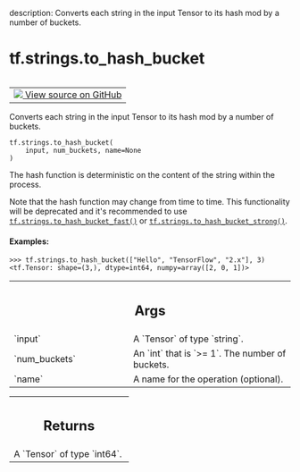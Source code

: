 description: Converts each string in the input Tensor to its hash mod by a number of buckets.

<div itemscope itemtype="http://developers.google.com/ReferenceObject">
<meta itemprop="name" content="tf.strings.to_hash_bucket" />
<meta itemprop="path" content="Stable" />
</div>

# tf.strings.to_hash_bucket

<!-- Insert buttons and diff -->

<table class="tfo-notebook-buttons tfo-api nocontent" align="left">
<td>
  <a target="_blank" href="https://github.com/tensorflow/tensorflow/blob/r2.4/tensorflow/python/ops/string_ops.py#L496-L523">
    <img src="https://www.tensorflow.org/images/GitHub-Mark-32px.png" />
    View source on GitHub
  </a>
</td>
</table>



Converts each string in the input Tensor to its hash mod by a number of buckets.

<pre class="devsite-click-to-copy prettyprint lang-py tfo-signature-link">
<code>tf.strings.to_hash_bucket(
    input, num_buckets, name=None
)
</code></pre>



<!-- Placeholder for "Used in" -->

The hash function is deterministic on the content of the string within the
process.

Note that the hash function may change from time to time.
This functionality will be deprecated and it's recommended to use
<a href="../../tf/strings/to_hash_bucket_fast.md"><code>tf.strings.to_hash_bucket_fast()</code></a> or <a href="../../tf/strings/to_hash_bucket_strong.md"><code>tf.strings.to_hash_bucket_strong()</code></a>.

#### Examples:



```
>>> tf.strings.to_hash_bucket(["Hello", "TensorFlow", "2.x"], 3)
<tf.Tensor: shape=(3,), dtype=int64, numpy=array([2, 0, 1])>
```

<!-- Tabular view -->
 <table class="responsive fixed orange">
<colgroup><col width="214px"><col></colgroup>
<tr><th colspan="2"><h2 class="add-link">Args</h2></th></tr>

<tr>
<td>
`input`
</td>
<td>
A `Tensor` of type `string`.
</td>
</tr><tr>
<td>
`num_buckets`
</td>
<td>
An `int` that is `>= 1`. The number of buckets.
</td>
</tr><tr>
<td>
`name`
</td>
<td>
A name for the operation (optional).
</td>
</tr>
</table>



<!-- Tabular view -->
 <table class="responsive fixed orange">
<colgroup><col width="214px"><col></colgroup>
<tr><th colspan="2"><h2 class="add-link">Returns</h2></th></tr>
<tr class="alt">
<td colspan="2">
A `Tensor` of type `int64`.
</td>
</tr>

</table>


